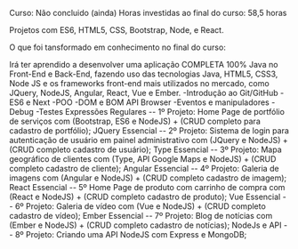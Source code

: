 Curso: Não concluido (ainda)
Horas investidas ao final do curso: 58,5 horas

Projetos com ES6, HTML5, CSS, Bootstrap, Node, e React.

O que foi tansformado em conhecimento no final do curso:

Irá ter aprendido a desenvolver uma aplicação COMPLETA 100% Java no Front-End e Back-End, fazendo uso das tecnologias Java, HTML5, CSS3, Node JS e os frameworks front-end mais utilizados no mercado, como JQuery, NodeJS, Angular, React, Vue e Ember.
-Introdução ao Git/GitHub
-ES6 e Next
-POO
-DOM e BOM API Browser
-Eventos e manipuladores
-Debug
-Testes
Expressões Regulares
-- 1º Projeto: Home Page de portfólio de serviços com (Bootstrap, ES6 e NodeJS) + (CRUD completo para cadastro de portfólio);
JQuery Essencial
-- 2º Projeto: Sistema de login para autenticação de usuário em painel administrativo com (JQuery e NodeJS) + (CRUD completo cadastro de usuário);
Type Essencial
-- 3º Projeto: Mapa geográfico de clientes com (Type, API Google Maps e NodeJS) + (CRUD completo cadastro de cliente);​
Angular Essencial
-- 4º Projeto: Galeria de imagens com (Angular e NodeJS) + (CRUD completo cadastro de imagem);
React Essencial
-- 5º Home Page de produto com carrinho de compra com (React e NodeJS) + (CRUD completo cadastro de produto);
Vue Essencial
-- 6º Projeto: Galeria de vídeo com (Vue e NodeJS) + (CRUD completo cadastro de vídeo);
Ember Essencial
-- 7º Projeto: Blog de notícias com (Ember e NodeJS) + (CRUD completo cadastro de notícias);
NodeJs e API
-- 8º Projeto: Criando uma API NodeJS com Express e MongoDB;
